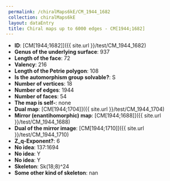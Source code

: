 ```yaml
--- 
 permalink: /chiralMaps6kE/CM_1944_1682 
 collection: chiralMaps6kE
 layout: dataEntry
 title: Chiral maps up to 6000 edges - CM[1944;1682]
---
```


- **ID**: [CM[1944;1682]]({{ site.url }}/test/CM_1944_1682)
- **Genus of the underlying surface**: 937
- **Length of the face**: 72
- **Valency**: 216
- **Length of the Petrie polygon**: 108
- **Is the automorphism group solvable?**: S
- **Number of vertices**: 18
- **Number of edges**: 1944
- **Number of faces**: 54
- **The map is self-**: none
- **Dual map**: [CM[1944;1704]]({{ site.url }}/test/CM_1944_1704)
- **Mirror (enantihomorphic) map**: [CM[1944;1688]]({{ site.url }}/test/CM_1944_1688)
- **Dual of the mirror image**: [CM[1944;1710]]({{ site.url }}/test/CM_1944_1710)
- **Z_q-Exponent?**: 6
- **No idea**:  137:1694
- **No idea**: Y
- **No idea**: Y
- **Skeleton**: Sk(18;8)^24
- **Some other kind of skeleton**: nan
